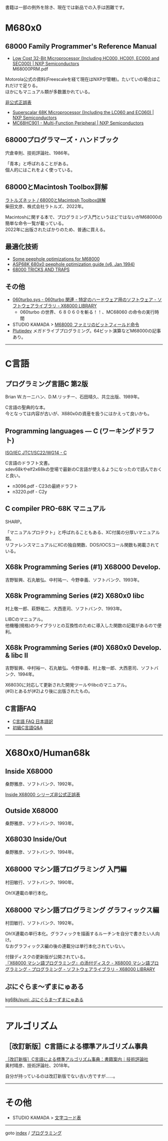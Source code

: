 書籍は一部の例外を除き、現在では新品での入手は困難です。


# M680x0

## 68000 Family Programmer's Reference Manual
* [Low Cost 32-Bit Microprocessor (Including HC000, HC001, EC000 and SEC000) | NXP Semiconductors](https://www.nxp.com/products/processors-and-microcontrollers/legacy-mpu-mcus/32-bit-coldfire-mcus-mpus/68k-processors-legacy/m680x0/low-cost-32-bit-microprocessor-including-hc000-hc001-ec000-and-sec000:MC68000)  
  M68000PRM.pdf

Motorola公式の資料(Freescaleを経て現在はNXPが管轄)。たいていの場合はこれだけで足りる。  
ほかにもマニュアル類が多数置かれている。

[非公式正誤表](m68um_errata.md)

* [Superscalar 68K Microprocessor (Including the LC060 and EC060) | NXP Semiconductors](https://www.nxp.jp/products/no-longer-manufactured/superscalar-68k-microprocessorbr-including-the-lc060-and-ec060:MC68060)
* [MC68HC901 - Multi-Function Peripheral | NXP Semiconductors](https://www.nxp.jp/products/no-longer-manufactured/mc68hc901-multi-function-peripheral:MC68901)


## 68000プログラマーズ・ハンドブック
宍倉幸則、技術評論社、1986年。

「青本」と呼ばれることがある。  
個人的にはこれをよく使っている。


## 68000とMacintosh Toolbox詳解
[ラトルズネット / 68000とMacintosh Toolbox詳解](https://www.rutles.net/products/detail.php?product_id=891)  
柴田文彦、株式会社ラトルズ、2022年。

Macintoshに関する本で、プログラミング入門というほどではないがM68000の簡単な命令一覧が載っている。  
2022年に出版されたばかりのため、普通に買える。  


## 最適化技術

* [Some peephole optimizations for M68000](https://gist.github.com/flamewing/ad17bf22875be36ad4ae26f159a94f8b)
* [ASP68K 680x0 peephole optimization guide (v6, Jan 1994)](http://www.easy68k.com/paulrsm/doc/asp68k6.txt)
* [68000 TRICKS AND TRAPS](http://www.easy68k.com/paulrsm/doc/trick68k.htm)


## その他

* [060turbo.sys - 060turbo 関連 - 特定のハードウェア用のソフトウェア - ソフトウェアライブラリ - X68000 LIBRARY](http://retropc.net/x68000/software/hardware/060turbo/060turbo_sys/)
  * 060turbo の世界、６８０６０を斬る！！、MC68060 の命令の実行時間
* STUDIO KAMADA &gt; [M68000 ファミリのビットフィールド命令](https://stdkmd.net/bitfield/)
* [Plutiedev](https://www.plutiedev.com/)
  メガドライブプログラミング。64ビット演算などM68000の記事あり。


----
# C言語

## プログラミング言語C 第2版
Brian W.カーニハン、D.M.リッチー、石田晴久、共立出版、1989年。

C言語の聖典的な本。  
今となっては内容が古いが、X680x0の資産を扱うにはかえって良いかも。


## Programming languages — C (ワーキングドラフト)
[ISO/IEC JTC1/SC22/WG14 - C](https://www.open-std.org/jtc1/sc22/wg14/)  

C言語のドラフト文書。  
xdev68kやelf2x68kの登場で最新のC言語が使えるようになったので読んでおくと良い。
* n3096.pdf - C23の最終ドラフト
* n3220.pdf - C2y


## C compiler PRO-68K マニュアル
SHARP。

「マニュアルプロテクト」と呼ばれることもある、XC付属の分厚いマニュアル類。  
リファレンスマニュアルにXCの独自関数、DOS/IOCSコール関数も掲載されている。

## X68k Programming Series (#1) X68000 Develop.
吉野智興、石丸敏弘、中村祐一、今野幸義、ソフトバンク、1993年。


## X68k Programming Series (#2) X680x0 libc
村上敬一郎、萩野祐二、大西恵司、ソフトバンク、1993年。

LIBCのマニュアル。  
他機種(規格)のライブラリとの互換性のために導入した関数の記載があるので便利。


## X68k Programming Series (#0) X680x0 Develop. &amp; libc II
吉野智興、中村裕一、石丸敏弘、今野幸義、村上敬一郎、大西恵司、ソフトバンク、1994年。

X68030に対応して更新された開発ツールやlibcのマニュアル。  
(#0)とあるが(#2)より後に出版されたもの。


## C言語FAQ

* [C言語 FAQ 日本語訳](http://www.kouno.jp/home/c_faq/)
* [初級C言語Q&amp;A](http://www.st.rim.or.jp/~phinloda/cqa.html)


----
# X680x0/Human68k

## Inside X68000
桑野雅彦、ソフトバンク、1992年。

[Inside X68000 シリーズ非公式正誤表](https://kg68k.github.io/InsideX68000-errata/)


## Outside X68000
桑野雅彦、ソフトバンク、1993年。


## X68030 Inside/Out
桑野雅彦、ソフトバンク、1994年。


## X68000 マシン語プログラミング 入門編
村田敏行、ソフトバンク、1990年。

Oh!X連載の単行本化。


## X68000 マシン語プログラミング グラフィックス編
村田敏行、ソフトバンク、1992年。

Oh!X連載の単行本化。グラフィックを描画するルーチンを自分で書きたい人向け。  
なおグラフィックス編の後の連載分は単行本化されていない。

付録ディスクの更新版が公開されている。  
[『X68000 マシン語プログラミング』の添付ディスク - X68000 マシン語プログラミング - プログラミング - ソフトウェアライブラリ - X68000 LIBRARY](http://retropc.net/x68000/software/develop/xmlp/xmlp2001/)


## ぷにぐらま～ずまにゅある 
[kg68k/puni: ぷにぐらま～ずまにゅある](https://github.com/kg68k/puni)



----
# アルゴリズム

## ［改訂新版］C言語による標準アルゴリズム事典
[［改訂新版］C言語による標準アルゴリズム事典：書籍案内｜技術評論社](https://gihyo.jp/book/2018/978-4-7741-9690-9)  
奥村晴彦、技術評論社、2018年。

自分が持っているのは改訂新版でない古い方ですが……。


----
# その他

* STUDIO KAMADA &gt; [文字コード表](https://stdkmd.net/charcode/)



----
goto [index](../README.md) / [プログラミング](./README.md)
